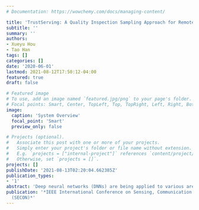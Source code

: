 ```yaml
---
# Documentation: https://wowchemy.com/docs/managing-content/

title: 'TrustServing: A Quality Inspection Sampling Approach for Remote DNN Services'
subtitle: ''
summary: ''
authors:
- Xueyu Hou
- Tao Han
tags: []
categories: []
date: '2020-06-01'
lastmod: 2021-08-12T17:50:12-04:00
featured: true
draft: false

# Featured image
# To use, add an image named `featured.jpg/png` to your page's folder.
# Focal points: Smart, Center, TopLeft, Top, TopRight, Left, Right, BottomLeft, Bottom, BottomRight.
image:
  caption: 'System Overview'
  focal_point: 'Smart'
  preview_only: false

# Projects (optional).
#   Associate this post with one or more of your projects.
#   Simply enter your project's folder or file name without extension.
#   E.g. `projects = ["internal-project"]` references `content/project/deep-learning/index.md`.
#   Otherwise, set `projects = []`.
projects: []
publishDate: '2021-08-13T02:20:04.662385Z'
publication_types:
- '1'
abstract: 'Deep neural networks (DNNs) are being applied to various areas such as computer vision, autonomous vehicles, and healthcare, etc. However, DNNs are notorious for their high computational complexity and cannot be executed efficiently on resource constrained Internet of Things (IoT) devices. Various solutions have been proposed to handle the high computational complexity of DNNs. Offloading computing tasks of DNNs from IoT devices to cloud/edge servers is one of the most popular and promising solutions. While such remote DNN services provided by servers largely reduce computing tasks on IoT devices, it is challenging for IoT devices to inspect whether the quality of the service meets their service level objectives (SLO) or not. In this paper, we address this problem and propose a novel approach named QIS (quality inspection sampling) that can efficiently inspect the quality of the remote DNN services for IoT devices. To realize QIS, we design a new ID-generation method to generate data (IDs) that can identify the serving DNN models on edge servers. QIS inserts the IDs into the input data stream and implements sampling inspection on SLO violations. The experiment results show that the QIS approach can reliably inspect, with a nearly 100% success rate, the service qualtiy of remote DNN services when the SLA level is 99.9% or lower at the cost of only up to 0.5% overhead.'
publication: '*IEEE International Conference on Sensing, Communication and Networking
  (SECON)*'
---
```

